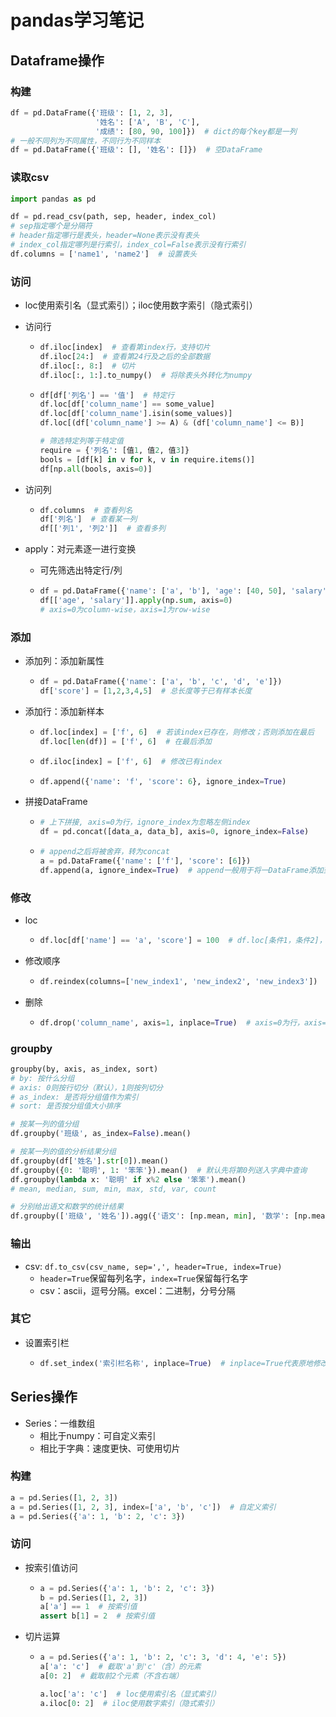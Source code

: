 # pandas学习笔记

## Dataframe操作

### 构建

```python
df = pd.DataFrame({'班级': [1, 2, 3],
                   '姓名': ['A', 'B', 'C'],
                   '成绩': [80, 90, 100]})  # dict的每个key都是一列
# 一般不同列为不同属性，不同行为不同样本
df = pd.DataFrame({'班级': [], '姓名': []})  # 空DataFrame
```

### 读取csv

```python
import pandas as pd

df = pd.read_csv(path, sep, header, index_col)
# sep指定哪个是分隔符
# header指定哪行是表头，header=None表示没有表头
# index_col指定哪列是行索引，index_col=False表示没有行索引
df.columns = ['name1', 'name2']  # 设置表头
```

### 访问

- loc使用索引名（显式索引）；iloc使用数字索引（隐式索引）

- 访问行

  - ```python
    df.iloc[index]  # 查看第index行，支持切片
    df.iloc[24:]  # 查看第24行及之后的全部数据
    df.iloc[:, 8:]  # 切片
    df.iloc[:, 1:].to_numpy()  # 将除表头外转化为numpy
    ```

  - ```python
    df[df['列名'] == '值']  # 特定行
    df.loc[df['column_name'] == some_value]
    df.loc[df['column_name'].isin(some_values)]
    df.loc[(df['column_name'] >= A) & (df['column_name'] <= B)]
    
    # 筛选特定列等于特定值
    require = {'列名': [值1, 值2, 值3]}
    bools = [df[k] in v for k, v in require.items()]
    df[np.all(bools, axis=0)]
    ```

- 访问列

  - ```python
    df.columns  # 查看列名
    df['列名']  # 查看某一列
    df[['列1', '列2']]  # 查看多列
    ```

- apply：对元素逐一进行变换

  - 可先筛选出特定行/列
  
  - ```python
    df = pd.DataFrame({'name': ['a', 'b'], 'age': [40, 50], 'salary': [10, 29]})
    df[['age', 'salary']].apply(np.sum, axis=0)
    # axis=0为column-wise，axis=1为row-wise
    ```

### 添加

- 添加列：添加新属性

  - ```python
    df = pd.DataFrame({'name': ['a', 'b', 'c', 'd', 'e']})
    df['score'] = [1,2,3,4,5]  # 总长度等于已有样本长度
    ```

- 添加行：添加新样本

  - ```python
    df.loc[index] = ['f', 6]  # 若该index已存在，则修改；否则添加在最后
    df.loc[len(df)] = ['f', 6]  # 在最后添加
    ```

  - ```python
    df.iloc[index] = ['f', 6]  # 修改已有index
    ```

  - ```python
    df.append({'name': 'f', 'score': 6}, ignore_index=True)
    ```

- 拼接DataFrame

  - ```python
    # 上下拼接, axis=0为行，ignore_index为忽略左侧index
    df = pd.concat([data_a, data_b], axis=0, ignore_index=False)
    ```

  - ```python
    # append之后将被舍弃，转为concat
    a = pd.DataFrame({'name': ['f'], 'score': [6]})
    df.append(a, ignore_index=True)  # append一般用于将一DataFrame添加到另一DataFrame之后
    ```

### 修改

- loc

  - ```python
    df.loc[df['name'] == 'a', 'score'] = 100  # df.loc[条件1，条件2]，条件可以为切片(:)，值，行索引/列标签名
    ```

- 修改顺序

  - ```python
    df.reindex(columns=['new_index1', 'new_index2', 'new_index3'])
    ```

- 删除

  - ```python
    df.drop('column_name', axis=1, inplace=True)  # axis=0为行，axis=1为列。inplace表示原地操作
    ```

### groupby

```python
groupby(by, axis, as_index, sort)
# by: 按什么分组
# axis: 0则按行切分（默认），1则按列切分
# as_index: 是否将分组值作为索引
# sort: 是否按分组值大小排序
```

```python
# 按某一列的值分组
df.groupby('班级', as_index=False).mean()

# 按某一列的值的分析结果分组
df.groupby(df['姓名'].str[0]).mean()
df.groupby({0: '聪明', 1: '笨笨'}).mean()  # 默认先将第0列送入字典中查询
df.groupby(lambda x: '聪明' if x%2 else '笨笨').mean()
# mean, median, sum, min, max, std, var, count
```

```python
# 分别给出语文和数学的统计结果
df.groupby(['班级', '姓名']).agg({'语文': [np.mean, min], '数学': [np.mean, max]})
```

### 输出

- csv: `df.to_csv(csv_name, sep=',', header=True, index=True)`
  - `header=True`保留每列名字，`index=True`保留每行名字
  - csv：ascii，逗号分隔。excel：二进制，分号分隔

### 其它

- 设置索引栏

  - ```python
    df.set_index('索引栏名称', inplace=True)  # inplace=True代表原地修改
    ```

## Series操作

- Series：一维数组
  - 相比于numpy：可自定义索引
  - 相比于字典：速度更快、可使用切片

### 构建

```python
a = pd.Series([1, 2, 3])
a = pd.Series([1, 2, 3], index=['a', 'b', 'c'])  # 自定义索引
a = pd.Series({'a': 1, 'b': 2, 'c': 3})
```

### 访问

- 按索引值访问

  - ```python
    a = pd.Series({'a': 1, 'b': 2, 'c': 3})
    b = pd.Series([1, 2, 3])
    a['a'] == 1  # 按索引值
    assert b[1] = 2  # 按索引值  
    ```

- 切片运算

  - ```python
    a = pd.Series({'a': 1, 'b': 2, 'c': 3, 'd': 4, 'e': 5})
    a['a': 'c']  # 截取'a'到'c'（含）的元素
    a[0: 2]  # 截取前2个元素（不含右端）
    
    a.loc['a': 'c']  # loc使用索引名（显式索引）
    a.iloc[0: 2]  # iloc使用数字索引（隐式索引）
    ```



